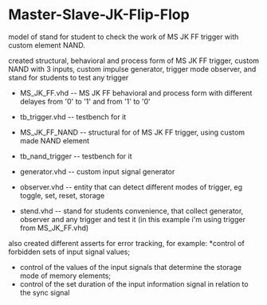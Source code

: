 # Master-Slave-JK-Flip-Flop

model of stand for student to check the work of MS JK FF trigger with custom element NAND.

created structural, behavioral and process form of MS JK FF trigger, custom NAND with 3 inputs, custom impulse generator, trigger mode observer, and stand for students to test any trigger

* MS_JK_FF.vhd -- MS JK FF behavioral and process form with different delayes from '0' to '1' and from '1' to '0'
* tb_trigger.vhd -- testbench for it

* MS_JK_FF_NAND -- structural for of MS JK FF trigger, using custom made NAND element
* tb_nand_trigger -- testbench for it

* generator.vhd -- custom input signal generator
* observer.vhd -- entity that can detect different modes of trigger, eg toggle, set, reset, storage
* stend.vhd -- stand for students convenience, that collect generator, observer and any trigger and test it (in this example i'm using trigger from MS_JK_FF.vhd) 


also created different asserts for error tracking, for example:
*control of forbidden sets of input signal values;
* control of the values of the input signals that determine the storage mode of memory elements;
* control of the set duration of the input information signal in relation to the sync signal
